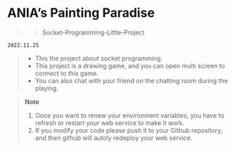 # ANIA’s Painting Paradise

>> Socket-Programming-Little-Project

`2022.11.25`

> - This the project about socket programming.
> - This project is a drawing game, and you can open multi screen to connect to this game.
> - You can also chat with your friend on the chatting room during the playing.

> **Note**
> 1. Once you want to renew your environment variables, you have to refresh or restart your web service to make it work.
> 2. If you modify your code please push it to your Github repository, and then github will autoly redeploy your web service.
